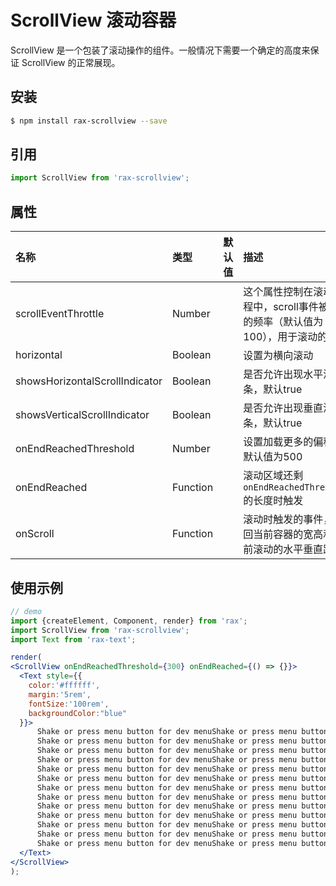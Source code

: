 # ScrollView 滚动容器

ScrollView 是一个包装了滚动操作的组件。一般情况下需要一个确定的高度来保证 ScrollView 的正常展现。  

## 安装

```bash
$ npm install rax-scrollview --save
```

## 引用

```jsx
import ScrollView from 'rax-scrollview';
```

## 属性

| 名称                           | 类型      | 默认值  | 描述                                       |
| :----------------------------- | :------- | :--- | :--------------------------------------- |
| scrollEventThrottle            | Number   |      | 这个属性控制在滚动过程中，scroll事件被调用的频率（默认值为100），用于滚动的节流 |
| horizontal                     | Boolean  |      | 设置为横向滚动                                  |
| showsHorizontalScrollIndicator | Boolean  |      | 是否允许出现水平滚动条，默认true                       |
| showsVerticalScrollIndicator   | Boolean  |      | 是否允许出现垂直滚动条，默认true                       |
| onEndReachedThreshold          | Number   |      | 设置加载更多的偏移，默认值为500                        |
| onEndReached                   | Function |      | 滚动区域还剩 `onEndReachedThreshold` 的长度时触发    |
| onScroll                       | Function |      | 滚动时触发的事件，返回当前容器的宽高和当前滚动的水平垂直距离 |

## 使用示例

```jsx
// demo
import {createElement, Component, render} from 'rax';
import ScrollView from 'rax-scrollview';
import Text from 'rax-text';

render(
<ScrollView onEndReachedThreshold={300} onEndReached={() => {}}>
  <Text style={{
    color:'#ffffff',
    margin:'5rem',
    fontSize:'100rem',
    backgroundColor:"blue"
  }}>
      Shake or press menu button for dev menuShake or press menu button for dev menu
      Shake or press menu button for dev menuShake or press menu button for dev menu
      Shake or press menu button for dev menuShake or press menu button for dev menu
      Shake or press menu button for dev menuShake or press menu button for dev menu
      Shake or press menu button for dev menuShake or press menu button for dev menu
      Shake or press menu button for dev menuShake or press menu button for dev menu
      Shake or press menu button for dev menuShake or press menu button for dev menu
      Shake or press menu button for dev menuShake or press menu button for dev menu
      Shake or press menu button for dev menuShake or press menu button for dev menu
      Shake or press menu button for dev menuShake or press menu button for dev menu
      Shake or press menu button for dev menuShake or press menu button for dev menu
      Shake or press menu button for dev menuShake or press menu button for dev menu
      Shake or press menu button for dev menuShake or press menu button for dev menu
  </Text>
</ScrollView>
);
```
